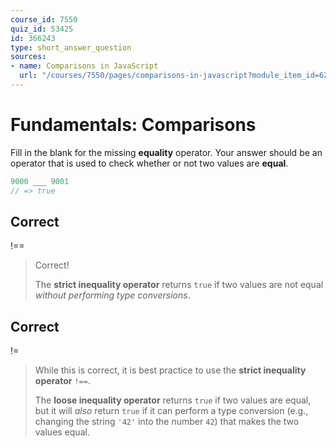 ```yaml
---
course_id: 7550
quiz_id: 53425
id: 366243
type: short_answer_question
sources:
- name: Comparisons in JavaScript
  url: "/courses/7550/pages/comparisons-in-javascript?module_item_id=627465"
---
```


# Fundamentals: Comparisons

Fill in the blank for the missing **equality** operator. Your answer should be
an operator that is used to check whether or not two values are **equal**.

```javascript
9000 ___ 9001
// => true
```

## Correct

!==

> Correct!
> 
> The **strict inequality operator** returns `true` if two values are not equal
> _without performing type conversions_.

## Correct

!=

> While this is correct, it is best practice to use the **strict inequality
> operator** `!==`.
> 
> The **loose inequality operator** returns `true` if two values are equal, but it
> will _also_ return `true` if it can perform a type conversion (e.g., changing
> the string `'42'` into the number `42`) that makes the two values equal.
